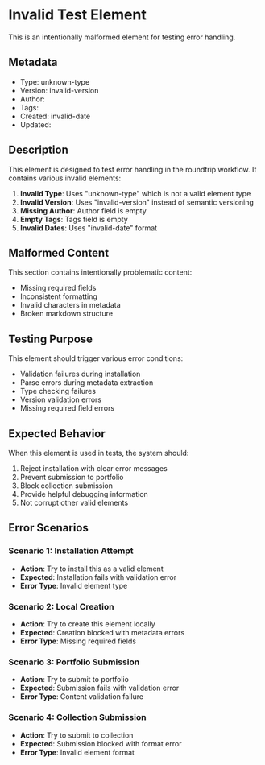 # Invalid Test Element

This is an intentionally malformed element for testing error handling.

## Metadata
- Type: unknown-type
- Version: invalid-version
- Author: 
- Tags: 
- Created: invalid-date
- Updated: 

## Description

This element is designed to test error handling in the roundtrip workflow. It contains various invalid elements:

1. **Invalid Type**: Uses "unknown-type" which is not a valid element type
2. **Invalid Version**: Uses "invalid-version" instead of semantic versioning
3. **Missing Author**: Author field is empty
4. **Empty Tags**: Tags field is empty
5. **Invalid Dates**: Uses "invalid-date" format

## Malformed Content

This section contains intentionally problematic content:
- Missing required fields
- Inconsistent formatting
- Invalid characters in metadata
- Broken markdown structure

## Testing Purpose

This element should trigger various error conditions:
- Validation failures during installation
- Parse errors during metadata extraction
- Type checking failures
- Version validation errors
- Missing required field errors

## Expected Behavior

When this element is used in tests, the system should:
1. Reject installation with clear error messages
2. Prevent submission to portfolio
3. Block collection submission
4. Provide helpful debugging information
5. Not corrupt other valid elements

## Error Scenarios

### Scenario 1: Installation Attempt
- **Action**: Try to install this as a valid element
- **Expected**: Installation fails with validation error
- **Error Type**: Invalid element type

### Scenario 2: Local Creation
- **Action**: Try to create this element locally
- **Expected**: Creation blocked with metadata errors
- **Error Type**: Missing required fields

### Scenario 3: Portfolio Submission
- **Action**: Try to submit to portfolio
- **Expected**: Submission fails with validation error
- **Error Type**: Content validation failure

### Scenario 4: Collection Submission
- **Action**: Try to submit to collection
- **Expected**: Submission blocked with format error
- **Error Type**: Invalid element format